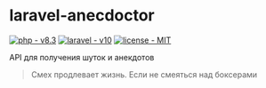 # laravel-anecdoctor

<p>
    <a href="https://www.php.net/"><img src="https://img.shields.io/static/v1?label=php&message=v8.3&color=4f5b93" alt="php - v8.3"></a>
    <a href="https://laravel.com/"><img src="https://img.shields.io/static/v1?label=laravel&message=v10&color=f5372e" alt="laravel - v10"></a>
    <a href="https://mit-license.org/"><img src="https://img.shields.io/static/v1?label=license&message=MIT&color=green" alt="license - MIT"></a>
</p>

API для получения шуток и анекдотов

> Смех продлевает жизнь. Если не смеяться над боксерами
